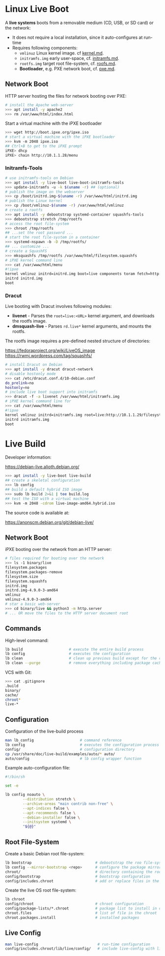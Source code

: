 # Linux Live Boot

A **live systems** boots from a removable medium (CD, USB, or SD card) or the network:

* It does not require a local installation, since it auto-configures at run-time
* Requires following components:
  - `vmlinuz` Linux kernel image. cf [kernel.md](kernel.md).
  - `initramfs.img` early user-space, cf. [initramfs.md](initramfs.md).
  - `rootfs.img` target root file-system, cf. [roofs.md](rootfs.md).
  - **Bootloader**, e.g. PXE network boot, cf. [pxe.md](../net/pxe.md).

## Network Boot

HTTP server hosting the files for network booting over PXE: 

```bash
# install the Apache web-server
>>> apt install -y apache2
>>> rm /var/www/html/index.html
```

Start a virtual machine with the iPXE bootloader

```bash
>>> wget http://boot.ipxe.org/ipxe.iso
# start a virtual machine with the iPXE bootloader
>>> kvm -m 2048 ipxe.iso
## Ctrl+B to get to the iPXE prompt
iPXE> dhcp
iPXE> chain http://10.1.1.28/menu
```

### Initramfs-Tools

```bash
# use initramfs-tools on Debian
>>> apt install -y live-boot live-boot-initramfs-tools
>>> update-initramfs -u -k $(uname -r) ## (optional)
# publish the image on the webserver
>>> cp /boot/initrd.img-$(uname -r) /var/www/html/initrd.img
# publish the Linux kernel
>>> cp /boot/vmlinuz-$(uname -r) /var/www/html/vmlinuz
# create a rootfs
>>> apt install -y debootstrap systemd-container squashfs-tools
>>> debootstrap stretch /tmp/rootfs
# access the root file-system
>>> chroot /tmp/rootfs
## ...set the root password ...
# start the root file-system in a container
>>> systemd-nspawn -b -D /tmp/rootfs/
## ... customize ...
# create a SquashFS
>>> mksquashfs /tmp/rootfs /var/www/html/filesystem.squashfs
# iPXE kernel command line
>>> cat /var/www/html/menu
#!ipxe
kernel vmlinuz initrd=initrd.img boot=live components toram fetch=http://10.1.1.28/filesystem.squashfs
initrd initrd.img
boot
```

### Dracut


Live booting with Dracut involves following modules:

* **livenet** - Parses the `root=live:<URL>` kernel argument, and downloads the rootfs image.
* **dmsquash-live**  - Parses `rd.live*` kernel arguments, and mounts the rootfs. 

The rootfs image requires a pre-defined nested structure of directories:

<https://fedoraproject.org/wiki/LiveOS_image>  
<https://rwmj.wordpress.com/tag/squashfs/>

```bash
# install Dracut on Debian
>>> apt install -y dracut dracut-network
# disable hostonly mode
>>> cat /etc/dracut.conf.d/10-debian.conf
do_prelink=no
hostonly=no
# include live boot support into initramfs
>>> dracut -f -a livenet /var/www/html/initramfs.img
# iPXE kernel command line for
>>> cat /var/www/html/menu
#!ipxe
kernel vmlinuz initrd=initramfs.img root=live:http://10.1.1.29/filesystem.squashfs
initrd initramfs.img
boot
```


# Live Build

Developer information:

<https://debian-live.alioth.debian.org/>

```bash
>>> apt install -y live-boot live-build
## create a skeletal configuration
>>> lb config
## build a default hybrid ISO image 
>>> sudo lb build 2>&1 | tee build.log
## test the ISO with a virtual machine
>>> kvm -m 2048 -cdrom live-image-amd64.hybrid.iso
```

The source code is available at:

<https://anonscm.debian.org/git/debian-live/>


## Network Boot

iPXE booting over the network from an HTTP server:

```bash
# files required for booting over the network
>>> ls -1 binary/live                            
filesystem.packages
filesystem.packages-remove
filesystem.size
filesystem.squashfs
initrd.img
initrd.img-4.9.0-3-amd64
vmlinuz
vmlinuz-4.9.0-3-amd64
# star a basic web-server
>>> cd binary/live && python3 -m http.server
# ... OR move the files to the HTTP server document root
```

## Commands

High-level command:

```bash
lb build                     # execute the entire build process
lb config                    # executes the configuration
lb clean                     # clean up previous build except for the cache
lb clean --purge             # remove everything including package cache
```

VCS with Git:

```bash
>>> cat .gitignore 
.build
binary/
cache/
chroot*
live-*
```

## Configuration

Configuration of the live-build process

```bash
man lb_config                     # command reference
lb config                         # executes the configuration process
config/                           # configuration directory
cp /usr/share/doc/live-build/examples/auto/* auto/
auto/config                       # lb config wrapper function
```

Example auto-configuration file:

```bash
#!/bin/sh

set -e

lb config noauto \
        --distribution stretch \
        --archive-areas "main contrib non-free" \
        --apt-indices false \
        --apt-recommends false \
        --debian-installer false \
        --initsystem systemd \
        "${@}"
```

## Root File-System

Create a basic Debian root file-system:

```bash
lb bootstrap                             # debootstrap the roo file-system
lb config --mirror-bootstrap <repo>      # configure the package mirror used 
chroot/                                  # directory containing the root file-system
config/bootstrap                         # bootstrap configuration
config/includes.chroot                   # add or replace files in the chroot/
```

Create the live OS root file-system:

```bash
lb chroot
config/chroot                            # chroot configuration
config/package-lists/*.chroot            # package list to install in chroot
chroot.files                             # list of file in the chroot
chroot.packages.install                  # installed packages
```

## Live Config

```bash
man live-config                           # run-time configuration 
config/includes.chroot/lib/live/config/   # include live-config with live-build
```



